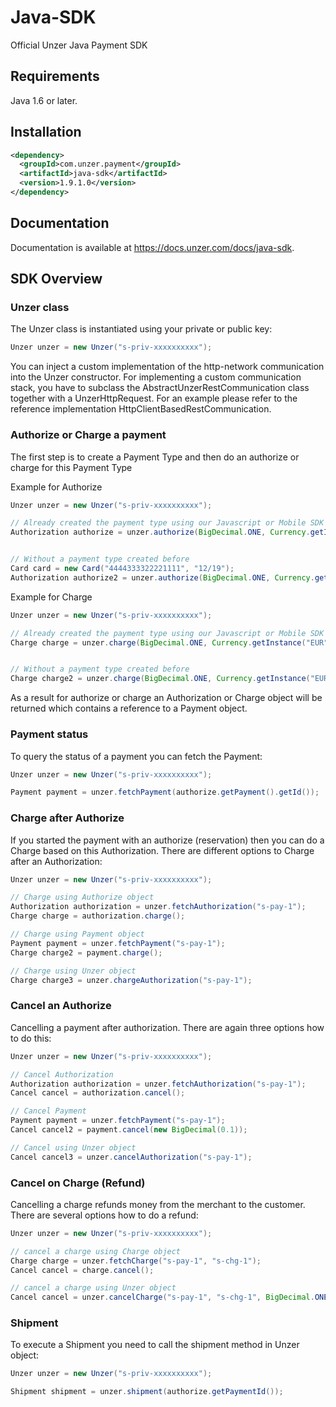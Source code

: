 # Java-SDK
Official Unzer Java Payment SDK

## Requirements

Java 1.6 or later.

## Installation
```xml
<dependency>
  <groupId>com.unzer.payment</groupId>
  <artifactId>java-sdk</artifactId>
  <version>1.9.1.0</version>
</dependency>
```

## Documentation
Documentation is available at https://docs.unzer.com/docs/java-sdk.

## SDK Overview
### Unzer class
The Unzer class is instantiated using your private or public key:
```java
Unzer unzer = new Unzer("s-priv-xxxxxxxxxx");
```
You can inject a custom implementation of the http-network communication into the Unzer constructor. For implementing a custom communication stack, you have to subclass the AbstractUnzerRestCommunication class together with a UnzerHttpRequest. For an example please refer to the reference implementation HttpClientBasedRestCommunication.

### Authorize or Charge a payment
The first step is to create a Payment Type and then do an authorize or charge for this Payment Type

Example for Authorize

```java
Unzer unzer = new Unzer("s-priv-xxxxxxxxxx");

// Already created the payment type using our Javascript or Mobile SDK's
Authorization authorize = unzer.authorize(BigDecimal.ONE, Currency.getInstance("EUR"), "s-crd-fm7tifzkqewy", new URL("https://www.unzer.com"));


// Without a payment type created before
Card card = new Card("4444333322221111", "12/19");
Authorization authorize2 = unzer.authorize(BigDecimal.ONE, Currency.getInstance("EUR"), card, new URL("https://www.unzer.com"));
```

Example for Charge

```java
Unzer unzer = new Unzer("s-priv-xxxxxxxxxx");

// Already created the payment type using our Javascript or Mobile SDK's
Charge charge = unzer.charge(BigDecimal.ONE, Currency.getInstance("EUR"), "s-sft-fm7tifzkqewy", new URL("https://www.unzer.com"));


// Without a payment type created before
Charge charge2 = unzer.charge(BigDecimal.ONE, Currency.getInstance("EUR"), new Sofort(), new URL("https://www.unzer.com"));
```

As a result for authorize or charge an Authorization or Charge object will be returned which contains a reference to a Payment object.   

### Payment status
To query the status of a payment you can fetch the Payment:

```java
Unzer unzer = new Unzer("s-priv-xxxxxxxxxx");

Payment payment = unzer.fetchPayment(authorize.getPayment().getId());
```

### Charge after Authorize
If you started the payment with an authorize (reservation) then you can do a Charge based on this Authorization. 
There are different options to Charge after an Authorization:

```java
Unzer unzer = new Unzer("s-priv-xxxxxxxxxx");

// Charge using Authorize object
Authorization authorization = unzer.fetchAuthorization("s-pay-1");
Charge charge = authorization.charge();

// Charge using Payment object
Payment payment = unzer.fetchPayment("s-pay-1");
Charge charge2 = payment.charge();

// Charge using Unzer object
Charge charge3 = unzer.chargeAuthorization("s-pay-1");
```

### Cancel an Authorize
Cancelling a payment after authorization. There are again three options how to do this:

```java
Unzer unzer = new Unzer("s-priv-xxxxxxxxxx");

// Cancel Authorization
Authorization authorization = unzer.fetchAuthorization("s-pay-1");
Cancel cancel = authorization.cancel();

// Cancel Payment
Payment payment = unzer.fetchPayment("s-pay-1");
Cancel cancel2 = payment.cancel(new BigDecimal(0.1));

// Cancel using Unzer object
Cancel cancel3 = unzer.cancelAuthorization("s-pay-1");
```

### Cancel on Charge (Refund) 
Cancelling a charge refunds money from the merchant to the customer. There are several options how to do a refund:

```java
Unzer unzer = new Unzer("s-priv-xxxxxxxxxx");

// cancel a charge using Charge object
Charge charge = unzer.fetchCharge("s-pay-1", "s-chg-1");
Cancel cancel = charge.cancel();

// cancel a charge using Unzer object
Cancel cancel = unzer.cancelCharge("s-pay-1", "s-chg-1", BigDecimal.ONE);
```


### Shipment 
To execute a Shipment you need to call the shipment method in Unzer object:

```java
Unzer unzer = new Unzer("s-priv-xxxxxxxxxx");

Shipment shipment = unzer.shipment(authorize.getPaymentId());
```

